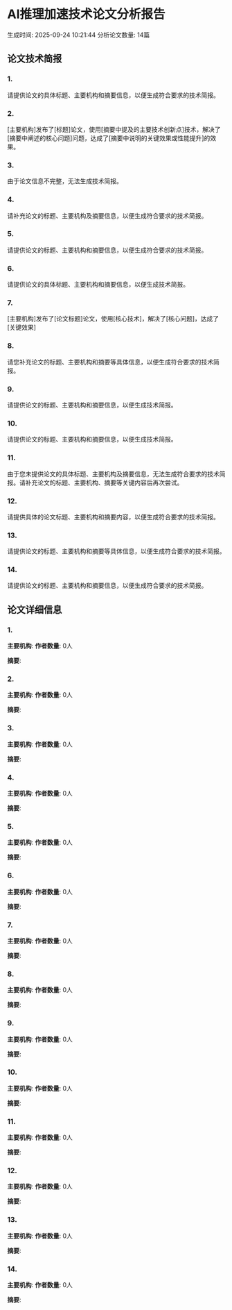 # AI推理加速技术论文分析报告
生成时间: 2025-09-24 10:21:44
分析论文数量: 14篇

## 论文技术简报

### 1. 

请提供论文的具体标题、主要机构和摘要信息，以便生成符合要求的技术简报。

### 2. 

[主要机构]发布了[标题]论文，使用[摘要中提及的主要技术创新点]技术，解决了[摘要中阐述的核心问题]问题，达成了[摘要中说明的关键效果或性能提升]的效果。

### 3. 

由于论文信息不完整，无法生成技术简报。

### 4. 

请补充论文的标题、主要机构及摘要信息，以便生成符合要求的技术简报。

### 5. 

请提供论文的标题、主要机构和摘要信息，以便生成符合要求的技术简报。

### 6. 

请提供论文的具体标题、主要机构和摘要信息，以便生成技术简报。

### 7. 

[主要机构]发布了[论文标题]论文，使用[核心技术]，解决了[核心问题]，达成了[关键效果]

### 8. 

请您补充论文的标题、主要机构和摘要等具体信息，以便生成符合要求的技术简报。

### 9. 

请提供论文的标题、主要机构和摘要信息，以便生成技术简报。

### 10. 

请提供论文的标题、主要机构和摘要信息，以便生成技术简报。

### 11. 

由于您未提供论文的具体标题、主要机构及摘要信息，无法生成符合要求的技术简报。请补充论文的标题、主要机构、摘要等关键内容后再次尝试。

### 12. 

请提供具体的论文标题、主要机构和摘要内容，以便生成符合要求的技术简报。

### 13. 

请提供论文的标题、主要机构和摘要等具体信息，以便生成符合要求的技术简报。

### 14. 

请提供论文的标题、主要机构和摘要信息，以便生成符合要求的技术简报。

## 论文详细信息

### 1. 

**主要机构**: 
**作者数量**: 0人

**摘要**:


### 2. 

**主要机构**: 
**作者数量**: 0人

**摘要**:


### 3. 

**主要机构**: 
**作者数量**: 0人

**摘要**:


### 4. 

**主要机构**: 
**作者数量**: 0人

**摘要**:


### 5. 

**主要机构**: 
**作者数量**: 0人

**摘要**:


### 6. 

**主要机构**: 
**作者数量**: 0人

**摘要**:


### 7. 

**主要机构**: 
**作者数量**: 0人

**摘要**:


### 8. 

**主要机构**: 
**作者数量**: 0人

**摘要**:


### 9. 

**主要机构**: 
**作者数量**: 0人

**摘要**:


### 10. 

**主要机构**: 
**作者数量**: 0人

**摘要**:


### 11. 

**主要机构**: 
**作者数量**: 0人

**摘要**:


### 12. 

**主要机构**: 
**作者数量**: 0人

**摘要**:


### 13. 

**主要机构**: 
**作者数量**: 0人

**摘要**:


### 14. 

**主要机构**: 
**作者数量**: 0人

**摘要**:

